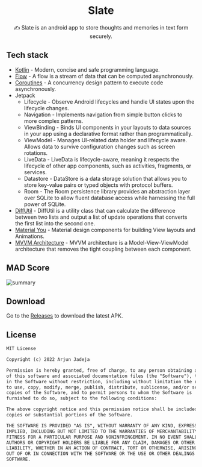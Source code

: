 <h1 align="center">Slate</h1>

<p align="center">  
✍️ Slate is an android app to store thoughts and memories in text form securely.
</p>


## Tech stack

- [Kotlin](https://kotlinlang.org/) - Modern, concise and safe programming language.
- [Flow](https://developer.android.com/kotlin/flow) - A flow is a stream of data that can be computed asynchronously.
- [Coroutines](https://developer.android.com/kotlin/coroutines?gclid=Cj0KCQjwxIOXBhCrARIsAL1QFCY67QzxA6Cz37o9j1oj1or45ioimGclfE1lR3eeMl3wbH8xQU8mvoQaAiMZEALw_wcB&gclsrc=aw.ds) - A concurrency design pattern to execute code asynchronously.
- Jetpack
  - Lifecycle - Observe Android lifecycles and handle UI states upon the lifecycle changes.
  - Navigation - Implements navigation from simple button clicks to more complex patterns.
  - ViewBinding - Binds UI components in your layouts to data sources in your app using a declarative format rather than programmatically.
  - ViewModel - Manages UI-related data holder and lifecycle aware. Allows data to survive configuration changes such as screen rotations.
  - LiveData - LiveData is lifecycle-aware, meaning it respects the lifecycle of other app components, such as activities, fragments, or services.
  - Datastore - DataStore is a data storage solution that allows you to store key-value pairs or typed objects with protocol buffers.
  - Room - The Room persistence library provides an abstraction layer over SQLite to allow fluent database access while harnessing the full power of SQLite.
- [DiffUtil](https://developer.android.com/reference/android/support/v7/util/DiffUtil) - DiffUtil is a utility class that can calculate the difference between two lists and output a list of update operations that converts the first list into the second one.
- [Material You](https://m3.material.io) - Material design components for building View layouts and Animations.
- [MVVM Architecture](https://developer.android.com/topic/architecture?gclid=Cj0KCQjwxIOXBhCrARIsAL1QFCYdinWTjLF0pkdfD6ZyjFwCOjjzX0m7l-tOgXWL-spDqHtFWLgNE80aAoi3EALw_wcB&gclsrc=aw.ds#recommended-app-arch) - MVVM architecture is a Model-View-ViewModel architecture that removes the tight coupling between each component.

## MAD Score

![summary](https://user-images.githubusercontent.com/81246797/181350240-6fad897a-a9ee-4f1c-a4ea-9517ac7d6320.png)


## Download
Go to the [Releases](https://github.com/ArjunJadeja/Slate/releases) to download the latest APK.


## License
```xml
MIT License

Copyright (c) 2022 Arjun Jadeja

Permission is hereby granted, free of charge, to any person obtaining a copy
of this software and associated documentation files (the "Software"), to deal
in the Software without restriction, including without limitation the rights
to use, copy, modify, merge, publish, distribute, sublicense, and/or sell
copies of the Software, and to permit persons to whom the Software is
furnished to do so, subject to the following conditions:

The above copyright notice and this permission notice shall be included in all
copies or substantial portions of the Software.

THE SOFTWARE IS PROVIDED "AS IS", WITHOUT WARRANTY OF ANY KIND, EXPRESS OR
IMPLIED, INCLUDING BUT NOT LIMITED TO THE WARRANTIES OF MERCHANTABILITY,
FITNESS FOR A PARTICULAR PURPOSE AND NONINFRINGEMENT. IN NO EVENT SHALL THE
AUTHORS OR COPYRIGHT HOLDERS BE LIABLE FOR ANY CLAIM, DAMAGES OR OTHER
LIABILITY, WHETHER IN AN ACTION OF CONTRACT, TORT OR OTHERWISE, ARISING FROM,
OUT OF OR IN CONNECTION WITH THE SOFTWARE OR THE USE OR OTHER DEALINGS IN THE
SOFTWARE.
```
